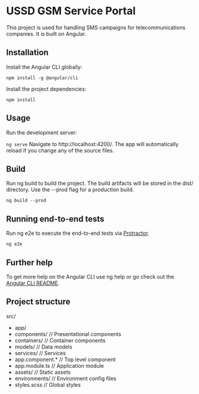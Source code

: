 # USSD GSM Service Portal
This project is used for handling SMS campaigns for telecommunications companies. It is built on Angular.
## Installation
Install the Angular CLI globally:

`npm install -g @angular/cli`

Install the project dependencies:

`npm install`

## Usage
Run the development server:

`ng serve`
Navigate to http://localhost:4200/. The app will automatically reload if you change any of the source files.
## Build
Run ng build to build the project. The build artifacts will be stored in the dist/ directory. Use the --prod flag for a production build.

`ng build --prod`

## Running end-to-end tests
Run ng e2e to execute the end-to-end tests via [Protractor](http://www.protractortest.org/).

`ng e2e`
## Further help
To get more help on the Angular CLI use ng help or go check out the [Angular CLI README](https://github.com/angular/angular-cli/blob/master/README.md).
## Project structure
src/
- app/
- components/      // Presentational components
- containers/      // Container components
- models/          // Data models
- services/        // Services
- app.component.*  // Top level component
- app.module.ts    // Application module
- assets/             // Static assets
- environments/      // Environment config files
- styles.scss        // Global styles
